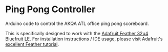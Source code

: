 # Ping Pong Controller
Arduino code to control the AKQA ATL office ping pong scoreboard.

This is specifically designed to work with the [Adafruit Feather 32u4 Bluefruit LE](https://www.adafruit.com/products/2829). For installation instructions / IDE usage, please visit Adafruit's [excellent Feather tutorial](https://learn.adafruit.com/adafruit-feather-32u4-bluefruit-le).